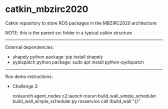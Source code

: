 # catkin_mbzirc2020

Catkin repository to store ROS packages in the MBZIRC2020 architecture

NOTE: this is the parent src folder in a typical catkin structure

-------------------

External dependencies:

- shapely python package: pip install shapely
- pydispatch python package: sudo apt install python-pydispatch


-------------------

Run demo instructions:

- Challenge 2:

	roslaunch agent_nodes c2.launch
	rosrun build_wall_simple_scheduler build_wall_simple_scheduler.py
	rosservice call /build_wall "{}"
